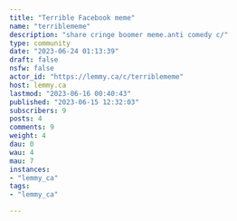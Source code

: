 ```yaml
---
title: "Terrible Facebook meme" 
name: "terriblememe"
description: "share cringe boomer meme.anti comedy c/"
type: community
date: "2023-06-24 01:13:39"
draft: false
nsfw: false
actor_id: "https://lemmy.ca/c/terriblememe"
host: lemmy.ca
lastmod: "2023-06-16 00:40:43"
published: "2023-06-15 12:32:03"
subscribers: 9
posts: 4
comments: 9
weight: 4
dau: 0
wau: 4
mau: 7
instances:
- "lemmy_ca"
tags: 
- "lemmy_ca"

---
```

